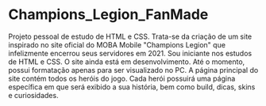 # Champions_Legion_FanMade
Projeto pessoal de estudo de HTML e CSS. Trata-se da criação de um site inspirado no site oficial do MOBA Mobile "Champions Legion" que infelizmente encerrou seus servidores em 2021.
Sou iniciante nos estudos de HTML e CSS. O site ainda está em desenvolvimento. Até o momento, possui formatação apenas para ser visualizado no PC.
A página principal do site contém todos os heróis do jogo. Cada herói possuirá uma página específica em que será exibido a sua história, bem como build, dicas, skins e curiosidades.
